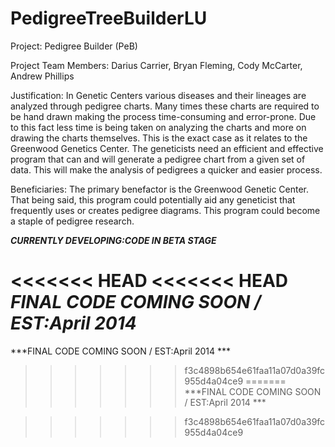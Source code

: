 PedigreeTreeBuilderLU
=====================

Project: Pedigree Builder (PeB)

Project Team Members: Darius Carrier, Bryan Fleming, Cody McCarter, Andrew Phillips

Justification: In Genetic Centers various diseases and their lineages are analyzed through pedigree charts. Many times these charts are required to be hand drawn making the process time-consuming and error-prone. Due to this fact less time is being taken on analyzing the charts and more on drawing the charts themselves. This is the exact case as it relates to the Greenwood Genetics Center. The geneticists need an efficient and effective program that can and will generate a pedigree chart from a given set of data. This will make the analysis of pedigrees a quicker and easier process.

Beneficiaries: The primary benefactor is the Greenwood Genetic Center. That being said, this program could potentially aid any geneticist that frequently uses or creates pedigree diagrams. This program could become a staple of pedigree research.

***CURRENTLY DEVELOPING:CODE IN BETA STAGE***

<<<<<<< HEAD
<<<<<<< HEAD
***FINAL CODE COMING SOON / EST:April 2014***
=======
***FINAL CODE COMING SOON / EST:April 2014 ***

>>>>>>> f3c4898b654e61faa11a07d0a39fc955d4a04ce9
=======
***FINAL CODE COMING SOON / EST:April 2014 ***

>>>>>>> f3c4898b654e61faa11a07d0a39fc955d4a04ce9
